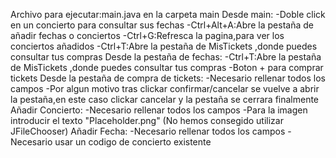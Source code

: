Archivo para ejecutar:main.java en la carpeta main
Desde main:
-Doble click en un concierto para consultar sus fechas
-Ctrl+Alt+A:Abre la pestaña de añadir fechas o conciertos
-Ctrl+G:Refresca la pagina,para ver los conciertos añadidos
-Ctrl+T:Abre la pestaña de MisTickets ,donde puedes consultar tus compras
Desde la pestaña de fechas:
-Ctrl+T:Abre la pestaña de MisTickets ,donde puedes consultar tus compras
-Boton + para comprar tickets
Desde la pestaña de compra de tickets:
-Necesario rellenar todos los campos
-Por algun motivo tras clickar confirmar/cancelar se vuelve a abrir la pestaña,en este caso clickar cancelar y la pestaña se cerrara finalmente
Añadir Concierto:
-Necesario rellenar todos los campos
-Para la imagen introducir el texto "Placeholder.png" (No hemos consegido utilizar JFileChooser)
Añadir Fecha:
-Necesario rellenar todos los campos
-Necesario usar un codigo de concierto existente

